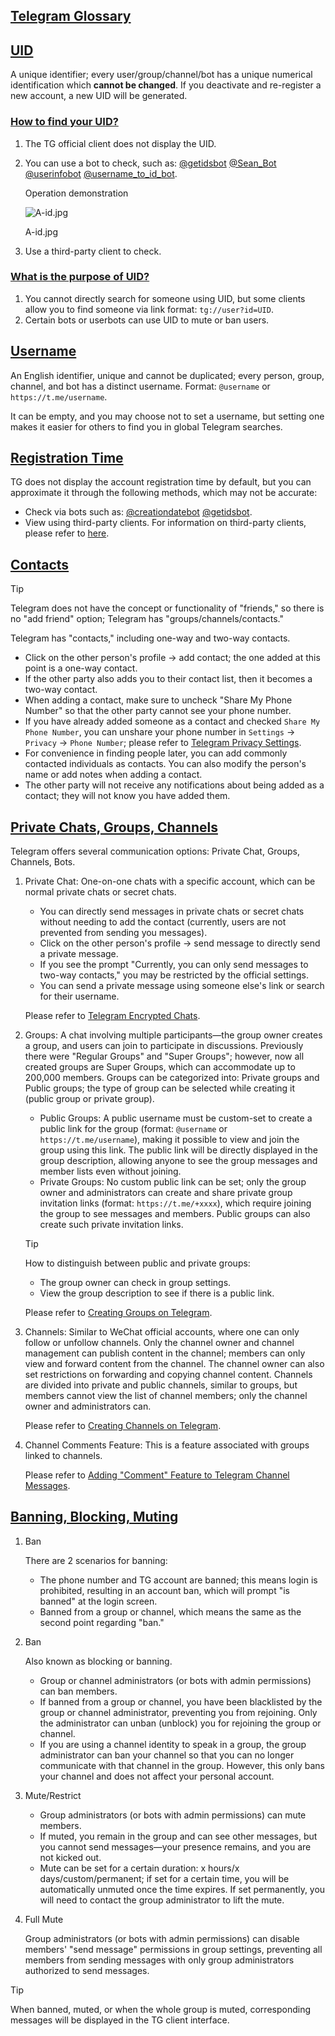 ## [Telegram Glossary](#telegram-glossary)

## [UID](#uid)

A unique identifier; every user/group/channel/bot has a unique numerical identification which **cannot be changed**. If you deactivate and re-register a new account, a new UID will be generated.

### [How to find your UID?](#how-to-find-your-uid)

1. The TG official client does not display the UID.
2. You can use a bot to check, such as: [@getidsbot](https://t.me/getidsbot) [@Sean_Bot](https://t.me/Sean_Bot) [@userinfobot](https://t.me/userinfobot) [@username_to_id_bot](https://t.me/username_to_id_bot).

    Operation demonstration

    ![A-id.jpg](https://cdn.jsdelivr.net/gh/tgwiki/images/A/id.jpg)

    A-id.jpg

3. Use a third-party client to check.

### [What is the purpose of UID?](#what-is-the-purpose-of-uid)

1. You cannot directly search for someone using UID, but some clients allow you to find someone via link format: `tg://user?id=UID`.
2. Certain bots or userbots can use UID to mute or ban users.

## [Username](#username)

An English identifier, unique and cannot be duplicated; every person, group, channel, and bot has a distinct username. Format: `@username` or `https://t.me/username`.

It can be empty, and you may choose not to set a username, but setting one makes it easier for others to find you in global Telegram searches.

## [Registration Time](#registration-time)

TG does not display the account registration time by default, but you can approximate it through the following methods, which may not be accurate:

- Check via bots such as: [@creationdatebot](https://t.me/creationdatebot) [@getidsbot](https://t.me/getidsbot).
- View using third-party clients. For information on third-party clients, please refer to [here](tgwiki/thirdparty).

## [Contacts](#contacts)

Tip

Telegram does not have the concept or functionality of "friends," so there is no "add friend" option; Telegram has "groups/channels/contacts."

Telegram has "contacts," including one-way and two-way contacts.

- Click on the other person's profile -> add contact; the one added at this point is a one-way contact.
- If the other party also adds you to their contact list, then it becomes a two-way contact.
- When adding a contact, make sure to uncheck "Share My Phone Number" so that the other party cannot see your phone number.
- If you have already added someone as a contact and checked `Share My Phone Number`, you can unshare your phone number in `Settings` -> `Privacy` -> `Phone Number`; please refer to [Telegram Privacy Settings](tgwiki/privacy).
- For convenience in finding people later, you can add commonly contacted individuals as contacts. You can also modify the person's name or add notes when adding a contact.
- The other party will not receive any notifications about being added as a contact; they will not know you have added them.

## [Private Chats, Groups, Channels](#private-chats-groups-channels)

Telegram offers several communication options: Private Chat, Groups, Channels, Bots.

1.  Private Chat: One-on-one chats with a specific account, which can be normal private chats or secret chats.

    - You can directly send messages in private chats or secret chats without needing to add the contact (currently, users are not prevented from sending you messages).
    - Click on the other person's profile -> send message to directly send a private message.
    - If you see the prompt "Currently, you can only send messages to two-way contacts," you may be restricted by the official settings.
    - You can send a private message using someone else's link or search for their username.

    Please refer to [Telegram Encrypted Chats](tgwiki/encrypt).

2.  Groups: A chat involving multiple participants—the group owner creates a group, and users can join to participate in discussions. Previously there were "Regular Groups" and "Super Groups"; however, now all created groups are Super Groups, which can accommodate up to 200,000 members. Groups can be categorized into: Private groups and Public groups; the type of group can be selected while creating it (public group or private group).

    - Public Groups: A public username must be custom-set to create a public link for the group (format: `@username` or `https://t.me/username`), making it possible to view and join the group using this link. The public link will be directly displayed in the group description, allowing anyone to see the group messages and member lists even without joining.
    - Private Groups: No custom public link can be set; only the group owner and administrators can create and share private group invitation links (format: `https://t.me/+xxxx`), which require joining the group to see messages and members. Public groups can also create such private invitation links.

    Tip

    How to distinguish between public and private groups:

    - The group owner can check in group settings.
    - View the group description to see if there is a public link.

    Please refer to [Creating Groups on Telegram](tgwiki/creategroup).

3.  Channels: Similar to WeChat official accounts, where one can only follow or unfollow channels. Only the channel owner and channel management can publish content in the channel; members can only view and forward content from the channel. The channel owner can also set restrictions on forwarding and copying channel content. Channels are divided into private and public channels, similar to groups, but members cannot view the list of channel members; only the channel owner and administrators can.

    Please refer to [Creating Channels on Telegram](tgwiki/createchannel).

4.  Channel Comments Feature: This is a feature associated with groups linked to channels.

    Please refer to [Adding "Comment" Feature to Telegram Channel Messages](tgwiki/comment).

## [Banning, Blocking, Muting](#banning-blocking-muting)

1.  Ban

    There are 2 scenarios for banning:

    - The phone number and TG account are banned; this means login is prohibited, resulting in an account ban, which will prompt "is banned" at the login screen.
    - Banned from a group or channel, which means the same as the second point regarding "ban."

2.  Ban

    Also known as blocking or banning.

    - Group or channel administrators (or bots with admin permissions) can ban members.
    - If banned from a group or channel, you have been blacklisted by the group or channel administrator, preventing you from rejoining. Only the administrator can unban (unblock) you for rejoining the group or channel.
    - If you are using a channel identity to speak in a group, the group administrator can ban your channel so that you can no longer communicate with that channel in the group. However, this only bans your channel and does not affect your personal account.

3.  Mute/Restrict

    - Group administrators (or bots with admin permissions) can mute members.
    - If muted, you remain in the group and can see other messages, but you cannot send messages—your presence remains, and you are not kicked out.
    - Mute can be set for a certain duration: x hours/x days/custom/permanent; if set for a certain time, you will be automatically unmuted once the time expires. If set permanently, you will need to contact the group administrator to lift the mute.

4.  Full Mute

    Group administrators (or bots with admin permissions) can disable members' "send message" permissions in group settings, preventing all members from sending messages with only group administrators authorized to send messages.

Tip

When banned, muted, or when the whole group is muted, corresponding messages will be displayed in the TG client interface.